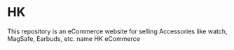 # HK
This repository is an eCommerce website for selling Accessories like watch, MagSafe, Earbuds, etc. name HK eCommerce
